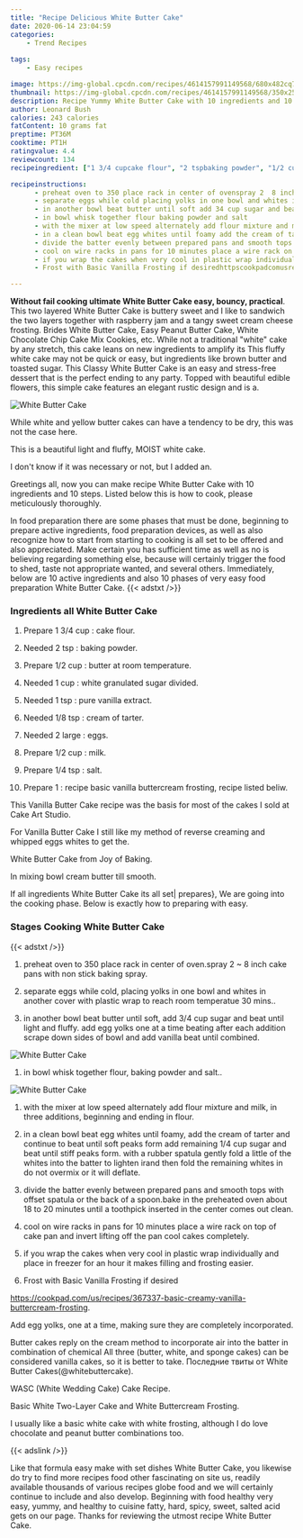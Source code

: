 ```yaml
---
title: "Recipe Delicious White Butter Cake"
date: 2020-06-14 23:04:59
categories:
    - Trend Recipes
    
tags:
    - Easy recipes

image: https://img-global.cpcdn.com/recipes/4614157991149568/680x482cq70/white-butter-cake-recipe-main-photo.jpg
thumbnail: https://img-global.cpcdn.com/recipes/4614157991149568/350x250cq70/white-butter-cake-recipe-main-photo.jpg
description: Recipe Yummy White Butter Cake with 10 ingredients and 10 stages of easy cooking.
author: Leonard Bush
calories: 243 calories
fatContent: 10 grams fat
preptime: PT36M
cooktime: PT1H
ratingvalue: 4.4
reviewcount: 134
recipeingredient: ["1 3/4 cupcake flour", "2 tspbaking powder", "1/2 cupbutter at room temperature", "1 cupwhite granulated sugar divided", "1 tsppure vanilla extract", "1/8 tspcream of tarter", "2 largeeggs", "1/2 cupmilk", "1/4 tspsalt", "1recipe basic vanilla buttercream frosting recipe  listed beliw"]

recipeinstructions: 
      - preheat oven to 350 place rack in center of ovenspray 2  8 inch cake pans with non stick baking spray 
      - separate eggs while cold placing yolks in one bowl and whites in another cover with plastic wrap to reach room temperatue 30 mins 
      - in another bowl beat butter until soft add 34 cup sugar and beat until light and fluffy add egg yolks one at a time beating after each addition scrape down sides of bowl and add vanilla beat until combined 
      - in bowl whisk together flour baking powder and salt 
      - with the mixer at low speed alternately add flour mixture and milk in three additions  beginning and ending in flour 
      - in a clean bowl beat egg whites until foamy add the cream of tarter and continue to beat until soft peaks form add remaining 14 cup sugar and beat until stiff peaks form with a rubber spatula gently fold a little of the whites into the batter to lighten irand then fold the remaining whites in do not overmix or it will deflate 
      - divide the batter evenly between prepared pans and smooth tops with offset spatula or the back of a spoonbake in the preheated oven about  18 to 20 minutes until a toothpick inserted in the center comes out clean 
      - cool on wire racks in pans for 10 minutes place a wire rack on top of cake pan and invert lifting off the pan cool cakes completely 
      - if you wrap the cakes when very cool in plastic wrap individually and place in freezer for an hour it makes filling and frosting easier 
      - Frost with Basic Vanilla Frosting if desiredhttpscookpadcomusrecipes367337basiccreamyvanillabuttercreamfrosting

---
```




**Without fail cooking ultimate White Butter Cake easy, bouncy, practical**. This two layered White Butter Cake is buttery sweet and I like to sandwich the two layers together with raspberry jam and a tangy sweet cream cheese frosting. Brides White Butter Cake, Easy Peanut Butter Cake, White Chocolate Chip Cake Mix Cookies, etc. While not a traditional &#34;white&#34; cake by any stretch, this cake leans on new ingredients to amplify its This fluffy white cake may not be quick or easy, but ingredients like brown butter and toasted sugar. This Classy White Butter Cake is an easy and stress-free dessert that is the perfect ending to any party. Topped with beautiful edible flowers, this simple cake features an elegant rustic design and is a.


![White Butter Cake](https://img-global.cpcdn.com/recipes/4614157991149568/680x482cq70/white-butter-cake-recipe-main-photo.jpg "White Butter Cake")



While white and yellow butter cakes can have a tendency to be dry, this was not the case here.

This is a beautiful light and fluffy, MOIST white cake.

I don&#39;t know if it was necessary or not, but I added an.


Greetings all, now you can make recipe White Butter Cake with 10 ingredients and 10 steps. Listed below this is how to cook, please meticulously thoroughly.

In food preparation there are some phases that must be done, beginning to prepare active ingredients, food preparation devices, as well as also recognize how to start from starting to cooking is all set to be offered and also appreciated. Make certain you has sufficient time as well as no is believing regarding something else, because will certainly trigger the food to shed, taste not appropriate wanted, and several others. Immediately, below are 10 active ingredients and also 10 phases of very easy food preparation White Butter Cake.
{{< adstxt />}}

### Ingredients all White Butter Cake


1. Prepare 1 3/4 cup : cake flour.

1. Needed 2 tsp : baking powder.

1. Prepare 1/2 cup : butter at room temperature.

1. Needed 1 cup : white granulated sugar divided.

1. Needed 1 tsp : pure vanilla extract.

1. Needed 1/8 tsp : cream of tarter.

1. Needed 2 large : eggs.

1. Prepare 1/2 cup : milk.

1. Prepare 1/4 tsp : salt.

1. Prepare 1 : recipe basic vanilla buttercream frosting, recipe  listed beliw.


This Vanilla Butter Cake recipe was the basis for most of the cakes I sold at Cake Art Studio.

For Vanilla Butter Cake I still like my method of reverse creaming and whipped eggs whites to get the.

White Butter Cake from Joy of Baking.

In mixing bowl cream butter till smooth.


If all ingredients White Butter Cake its all set| prepares}, We are going into the cooking phase. Below is exactly how to preparing with easy.

### Stages Cooking White Butter Cake

{{< adstxt />}}


1. preheat oven to 350 place rack in center of oven.spray 2 ~ 8 inch cake pans with non stick baking spray.



1. separate eggs while cold, placing yolks in one bowl and whites in another cover with plastic wrap to reach room temperatue 30 mins..



1. in another bowl beat butter until soft, add 3/4 cup sugar and beat until light and fluffy. add egg yolks one at a time beating after each addition scrape down sides of bowl and add vanilla beat until combined.



![White Butter Cake](https://img-global.cpcdn.com/steps/6085398915710976/160x128cq70/white-butter-cake-recipe-step-3-photo.jpg" "White Butter Cake")



1. in bowl whisk together flour, baking powder and salt..



![White Butter Cake](https://img-global.cpcdn.com/steps/4724852429684736/160x128cq70/white-butter-cake-recipe-step-4-photo.jpg" "White Butter Cake")



1. with the mixer at low speed alternately add flour mixture and milk, in three additions,  beginning and ending in flour.



1. in a clean bowl beat egg whites until foamy, add the cream of tarter and continue to beat until soft peaks form add remaining 1/4 cup sugar and beat until stiff peaks form. with a rubber spatula gently fold a little of the whites into the batter to lighten irand then fold the remaining whites in do not overmix or it will deflate.



1. divide the batter evenly between prepared pans and smooth tops with offset spatula or the back of a spoon.bake in the preheated oven about  18 to 20 minutes until a toothpick inserted in the center comes out clean.



1. cool on wire racks in pans for 10 minutes place a wire rack on top of cake pan and invert lifting off the pan cool cakes completely.



1. if you wrap the cakes when very cool in plastic wrap individually and place in freezer for an hour it makes filling and frosting easier.



1. Frost with Basic Vanilla Frosting if desired

https://cookpad.com/us/recipes/367337-basic-creamy-vanilla-buttercream-frosting.




Add egg yolks, one at a time, making sure they are completely incorporated.

Butter cakes reply on the cream method to incorporate air into the batter in combination of chemical All three (butter, white, and sponge cakes) can be considered vanilla cakes, so it is better to take. Последние твиты от White Butter Cakes(@whitebuttercake).

WASC (White Wedding Cake) Cake Recipe.

Basic White Two-Layer Cake and White Buttercream Frosting.

I usually like a basic white cake with white frosting, although I do love chocolate and peanut butter combinations too.


{{< adslink />}}

Like that formula easy make with set dishes White Butter Cake, you likewise do try to find more recipes food other fascinating on site us, readily available thousands of various recipes globe food and we will certainly continue to include and also develop. Beginning with food healthy very easy, yummy, and healthy to cuisine fatty, hard, spicy, sweet, salted acid gets on our page. Thanks for reviewing the utmost recipe White Butter Cake.
